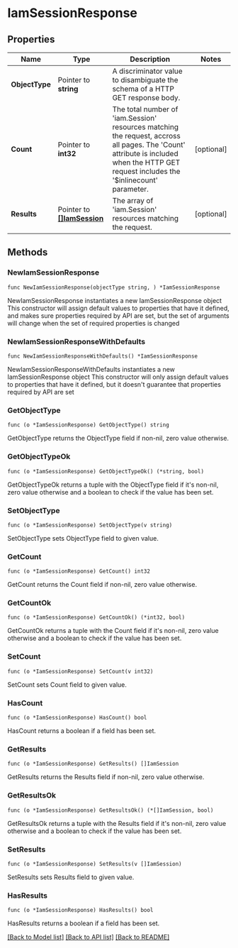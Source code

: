 # IamSessionResponse

## Properties

Name | Type | Description | Notes
------------ | ------------- | ------------- | -------------
**ObjectType** | Pointer to **string** | A discriminator value to disambiguate the schema of a HTTP GET response body. | 
**Count** | Pointer to **int32** | The total number of &#39;iam.Session&#39; resources matching the request, accross all pages. The &#39;Count&#39; attribute is included when the HTTP GET request includes the &#39;$inlinecount&#39; parameter. | [optional] 
**Results** | Pointer to [**[]IamSession**](iam.Session.md) | The array of &#39;iam.Session&#39; resources matching the request. | [optional] 

## Methods

### NewIamSessionResponse

`func NewIamSessionResponse(objectType string, ) *IamSessionResponse`

NewIamSessionResponse instantiates a new IamSessionResponse object
This constructor will assign default values to properties that have it defined,
and makes sure properties required by API are set, but the set of arguments
will change when the set of required properties is changed

### NewIamSessionResponseWithDefaults

`func NewIamSessionResponseWithDefaults() *IamSessionResponse`

NewIamSessionResponseWithDefaults instantiates a new IamSessionResponse object
This constructor will only assign default values to properties that have it defined,
but it doesn't guarantee that properties required by API are set

### GetObjectType

`func (o *IamSessionResponse) GetObjectType() string`

GetObjectType returns the ObjectType field if non-nil, zero value otherwise.

### GetObjectTypeOk

`func (o *IamSessionResponse) GetObjectTypeOk() (*string, bool)`

GetObjectTypeOk returns a tuple with the ObjectType field if it's non-nil, zero value otherwise
and a boolean to check if the value has been set.

### SetObjectType

`func (o *IamSessionResponse) SetObjectType(v string)`

SetObjectType sets ObjectType field to given value.


### GetCount

`func (o *IamSessionResponse) GetCount() int32`

GetCount returns the Count field if non-nil, zero value otherwise.

### GetCountOk

`func (o *IamSessionResponse) GetCountOk() (*int32, bool)`

GetCountOk returns a tuple with the Count field if it's non-nil, zero value otherwise
and a boolean to check if the value has been set.

### SetCount

`func (o *IamSessionResponse) SetCount(v int32)`

SetCount sets Count field to given value.

### HasCount

`func (o *IamSessionResponse) HasCount() bool`

HasCount returns a boolean if a field has been set.

### GetResults

`func (o *IamSessionResponse) GetResults() []IamSession`

GetResults returns the Results field if non-nil, zero value otherwise.

### GetResultsOk

`func (o *IamSessionResponse) GetResultsOk() (*[]IamSession, bool)`

GetResultsOk returns a tuple with the Results field if it's non-nil, zero value otherwise
and a boolean to check if the value has been set.

### SetResults

`func (o *IamSessionResponse) SetResults(v []IamSession)`

SetResults sets Results field to given value.

### HasResults

`func (o *IamSessionResponse) HasResults() bool`

HasResults returns a boolean if a field has been set.


[[Back to Model list]](../README.md#documentation-for-models) [[Back to API list]](../README.md#documentation-for-api-endpoints) [[Back to README]](../README.md)


